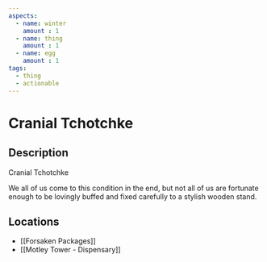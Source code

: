 ```yaml
---
aspects: 
  - name: winter
    amount : 1
  - name: thing
    amount : 1
  - name: egg
    amount : 1
tags:
  - thing
  - actionable
---
```


# Cranial Tchotchke

## Description
Cranial Tchotchke

We all of us come to this condition in the end, but not all of us are fortunate enough to be lovingly buffed and fixed carefully to a stylish wooden stand.
## Locations
- [[Forsaken Packages]]
- [[Motley Tower - Dispensary]]